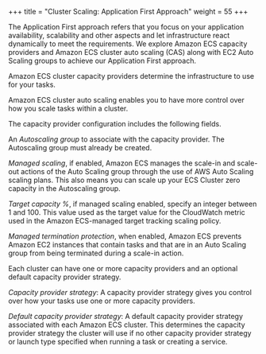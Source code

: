+++
title = "Cluster Scaling: Application First Approach"
weight = 55
+++

The Application First approach refers that you focus on your application availability, scalability and other aspects and let infrastructure react dynamically to meet the requirements. 
We explore Amazon ECS capacity providers and Amazon ECS cluster auto scaling (CAS) along with EC2 Auto Scaling groups to achieve our Application First approach.

Amazon ECS cluster capacity providers determine the infrastructure to use for your tasks. 

Amazon ECS cluster auto scaling enables you to have more control over how you scale tasks within a cluster.

The capacity provider configuration includes the following fields.

An *Autoscaling group* to associate with the capacity provider. The Autoscaling group must already be created. 

*Managed scaling*, if enabled, Amazon ECS manages the scale-in and scale-out actions of the Auto Scaling group through the use of AWS Auto Scaling scaling plans. This also means you can scale up your ECS Cluster zero capacity in the Autoscaling group.  

*Target capacity %*, if managed scaling enabled, specify an integer between 1 and 100. This value used as the target value for the CloudWatch metric used in the Amazon ECS-managed target tracking scaling policy. 

*Managed termination protection*, when enabled, Amazon ECS prevents Amazon EC2 instances that contain tasks and that are in an Auto Scaling group from being terminated during a scale-in action.

 Each cluster can have one or more capacity providers and an optional default capacity provider strategy.  
 
*Capacity provider strategy*: A capacity provider strategy gives you control over how your tasks use one or more capacity providers.

*Default capacity provider strategy*: A default capacity provider strategy associated with each Amazon ECS cluster. This determines the capacity provider strategy the cluster will use if no other capacity provider strategy or launch type specified when running a task or creating a service.

